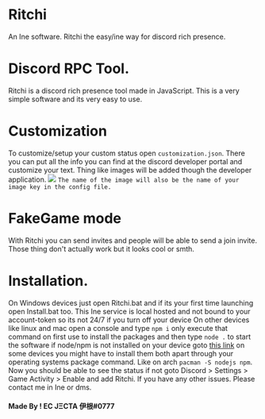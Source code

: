 # Ritchi
An Ine software. Ritchi the easy/ine way for discord rich presence.

# Discord RPC Tool.
Ritchi is a discord rich presence tool made in JavaScript.
This is a very simple software and its very easy to use.

# Customization
To customize/setup your custom status open `customization.json`. There you can put all the info you can find at the discord developer portal and customize your text. Thing like images will be added though the developer application. 
<img src="https://forum.cfx.re/uploads/default/original/3X/c/a/cae8666cda59131cdb35a32e6802c4c31d9af5d6.png"></img>
`The name of the image will also be the name of your image key in the config file.`

# FakeGame mode
With Ritchi you can send invites and people will be able to send a join invite. Those thing don't actually work but it looks cool or smth.
# Installation.
On Windows devices just open Ritchi.bat and if its your first time launching open Install.bat too. This Ine service is local hosted and not bound to your account-token so its not 24/7 if you turn off your device
On other devices like linux and mac open a console and type `npm i` only execute that command on first use to install the packages and then type `node .` to start the software if node/npm is not installed on your device goto [this link](https://nodejs.org/en/) on some devices you might have to install them both apart through your operating systems package command. Like on arch `pacman -S nodejs npm`.
Now you should be able to see the status if not goto Discord > Settings > Game Activity > Enable and add Ritchi. If you have any other issues. Please contact me in Ine or dms.

#### Made By ! EC JΞCTA 伊根#0777
